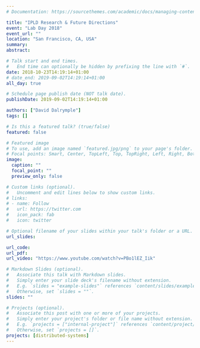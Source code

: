 ```yaml
---
# Documentation: https://sourcethemes.com/academic/docs/managing-content/

title: "IPLD Research & Future Directions"
event: "Lab Day 2018"
event_url: ""
location: "San Francisco, CA, USA"
summary:
abstract:

# Talk start and end times.
#   End time can optionally be hidden by prefixing the line with `#`.
date: 2018-10-23T14:19:14+01:00
# date_end: 2019-09-02T14:19:14+01:00
all_day: true

# Schedule page publish date (NOT talk date).
publishDate: 2019-09-02T14:19:14+01:00

authors: ["David Dalrymple"]
tags: []

# Is this a featured talk? (true/false)
featured: false

# Featured image
# To use, add an image named `featured.jpg/png` to your page's folder.
# Focal points: Smart, Center, TopLeft, Top, TopRight, Left, Right, BottomLeft, Bottom, BottomRight.
image:
  caption: ""
  focal_point: ""
  preview_only: false

# Custom links (optional).
#   Uncomment and edit lines below to show custom links.
# links:
# - name: Follow
#   url: https://twitter.com
#   icon_pack: fab
#   icon: twitter

# Optional filename of your slides within your talk's folder or a URL.
url_slides:

url_code:
url_pdf:
url_video: "https://www.youtube.com/watch?v=PBo1lEZ_Iik"

# Markdown Slides (optional).
#   Associate this talk with Markdown slides.
#   Simply enter your slide deck's filename without extension.
#   E.g. `slides = "example-slides"` references `content/slides/example-slides.md`.
#   Otherwise, set `slides = ""`.
slides: ""

# Projects (optional).
#   Associate this post with one or more of your projects.
#   Simply enter your project's folder or file name without extension.
#   E.g. `projects = ["internal-project"]` references `content/project/deep-learning/index.md`.
#   Otherwise, set `projects = []`.
projects: [distributed-systems]
---
```

